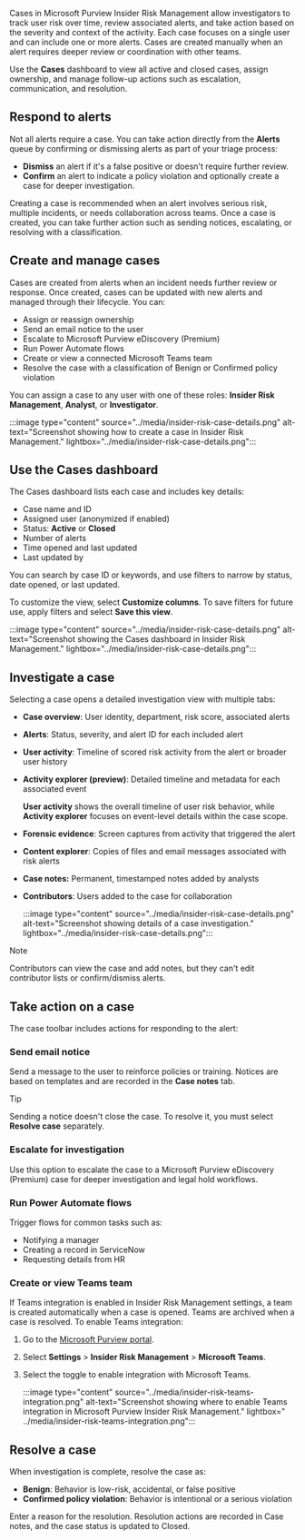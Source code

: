Cases in Microsoft Purview Insider Risk Management allow investigators to track user risk over time, review associated alerts, and take action based on the severity and context of the activity. Each case focuses on a single user and can include one or more alerts. Cases are created manually when an alert requires deeper review or coordination with other teams.

Use the **Cases** dashboard to view all active and closed cases, assign ownership, and manage follow-up actions such as escalation, communication, and resolution.

## Respond to alerts

Not all alerts require a case. You can take action directly from the **Alerts** queue by confirming or dismissing alerts as part of your triage process:

- **Dismiss** an alert if it's a false positive or doesn't require further review.
- **Confirm** an alert to indicate a policy violation and optionally create a case for deeper investigation.

Creating a case is recommended when an alert involves serious risk, multiple incidents, or needs collaboration across teams. Once a case is created, you can take further action such as sending notices, escalating, or resolving with a classification.

## Create and manage cases

Cases are created from alerts when an incident needs further review or response. Once created, cases can be updated with new alerts and managed through their lifecycle. You can:

- Assign or reassign ownership
- Send an email notice to the user
- Escalate to Microsoft Purview eDiscovery (Premium)
- Run Power Automate flows
- Create or view a connected Microsoft Teams team
- Resolve the case with a classification of Benign or Confirmed policy violation

You can assign a case to any user with one of these roles: **Insider Risk Management**, **Analyst**, or **Investigator**.

:::image type="content" source="../media/insider-risk-case-details.png" alt-text="Screenshot showing how to create a case in Insider Risk Management." lightbox="../media/insider-risk-case-details.png":::

## Use the Cases dashboard

The Cases dashboard lists each case and includes key details:

- Case name and ID
- Assigned user (anonymized if enabled)
- Status: **Active** or **Closed**
- Number of alerts
- Time opened and last updated
- Last updated by

You can search by case ID or keywords, and use filters to narrow by status, date opened, or last updated.

To customize the view, select **Customize columns**. To save filters for future use, apply filters and select **Save this view**.

:::image type="content" source="../media/insider-risk-case-details.png" alt-text="Screenshot showing the Cases dashboard in Insider Risk Management." lightbox="../media/insider-risk-case-details.png":::

## Investigate a case

Selecting a case opens a detailed investigation view with multiple tabs:

- **Case overview**: User identity, department, risk score, associated alerts
- **Alerts**: Status, severity, and alert ID for each included alert
- **User activity**: Timeline of scored risk activity from the alert or broader user history
- **Activity explorer (preview)**: Detailed timeline and metadata for each associated event

   **User activity** shows the overall timeline of user risk behavior, while **Activity explorer** focuses on event-level details within the case scope.

- **Forensic evidence**: Screen captures from activity that triggered the alert
- **Content explorer**: Copies of files and email messages associated with risk alerts
- **Case notes:** Permanent, timestamped notes added by analysts
- **Contributors**: Users added to the case for collaboration

   :::image type="content" source="../media/insider-risk-case-details.png" alt-text="Screenshot showing details of a case investigation." lightbox="../media/insider-risk-case-details.png":::

> [!NOTE]
> Contributors can view the case and add notes, but they can't edit contributor lists or confirm/dismiss alerts.

## Take action on a case

The case toolbar includes actions for responding to the alert:

### Send email notice

Send a message to the user to reinforce policies or training. Notices are based on templates and are recorded in the **Case notes** tab.

> [!TIP]
> Sending a notice doesn't close the case. To resolve it, you must select **Resolve case** separately.

### Escalate for investigation

Use this option to escalate the case to a Microsoft Purview eDiscovery (Premium) case for deeper investigation and legal hold workflows.

### Run Power Automate flows

Trigger flows for common tasks such as:

- Notifying a manager
- Creating a record in ServiceNow
- Requesting details from HR

### Create or view Teams team

If Teams integration is enabled in Insider Risk Management settings, a team is created automatically when a case is opened. Teams are archived when a case is resolved. To enable Teams integration:

1. Go to the [Microsoft Purview portal](https://purview.microsoft.com/?azure-portal=true).
1. Select **Settings** > **Insider Risk Management** > **Microsoft Teams**.
1. Select the toggle to enable integration with Microsoft Teams.

   :::image type="content" source="../media/insider-risk-teams-integration.png" alt-text="Screenshot showing where to enable Teams integration in Microsoft Purview Insider Risk Management." lightbox=" ../media/insider-risk-teams-integration.png":::

## Resolve a case

When investigation is complete, resolve the case as:

- **Benign**: Behavior is low-risk, accidental, or false positive
- **Confirmed policy violation**: Behavior is intentional or a serious violation

Enter a reason for the resolution. Resolution actions are recorded in Case notes, and the case status is updated to Closed.
